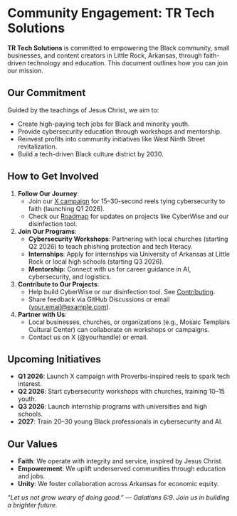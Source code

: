 # Community Engagement: TR Tech Solutions

**TR Tech Solutions** is committed to empowering the Black community, small businesses, and content creators in Little Rock, Arkansas, through faith-driven technology and education. This document outlines how you can join our mission.

## Our Commitment
Guided by the teachings of Jesus Christ, we aim to:
- Create high-paying tech jobs for Black and minority youth.
- Provide cybersecurity education through workshops and mentorship.
- Reinvest profits into community initiatives like West Ninth Street revitalization.
- Build a tech-driven Black culture district by 2030.

## How to Get Involved
1. **Follow Our Journey**:
   - Join our [X campaign](https://x.com/yourhandle) for 15–30-second reels tying cybersecurity to faith (launching Q1 2026).
   - Check our [Roadmap](Roadmap.md) for updates on projects like CyberWise and our disinfection tool.
2. **Join Our Programs**:
   - **Cybersecurity Workshops**: Partnering with local churches (starting Q2 2026) to teach phishing protection and tech literacy.
   - **Internships**: Apply for internships via University of Arkansas at Little Rock or local high schools (starting Q3 2026).
   - **Mentorship**: Connect with us for career guidance in AI, cybersecurity, and logistics.
3. **Contribute to Our Projects**:
   - Help build CyberWise or our disinfection tool. See [Contributing](CONTRIBUTING.md).
   - Share feedback via GitHub Discussions or email (your.email@example.com).
4. **Partner with Us**:
   - Local businesses, churches, or organizations (e.g., Mosaic Templars Cultural Center) can collaborate on workshops or campaigns.
   - Contact us on X (@yourhandle) or email.

## Upcoming Initiatives
- **Q1 2026**: Launch X campaign with Proverbs-inspired reels to spark tech interest.
- **Q2 2026**: Start cybersecurity workshops with churches, training 10–15 youth.
- **Q3 2026**: Launch internship programs with universities and high schools.
- **2027**: Train 20–30 young Black professionals in cybersecurity and AI.

## Our Values
- **Faith**: We operate with integrity and service, inspired by Jesus Christ.
- **Empowerment**: We uplift underserved communities through education and jobs.
- **Unity**: We foster collaboration across Arkansas for economic equity.

*“Let us not grow weary of doing good.” — Galatians 6:9. Join us in building a brighter future.*
